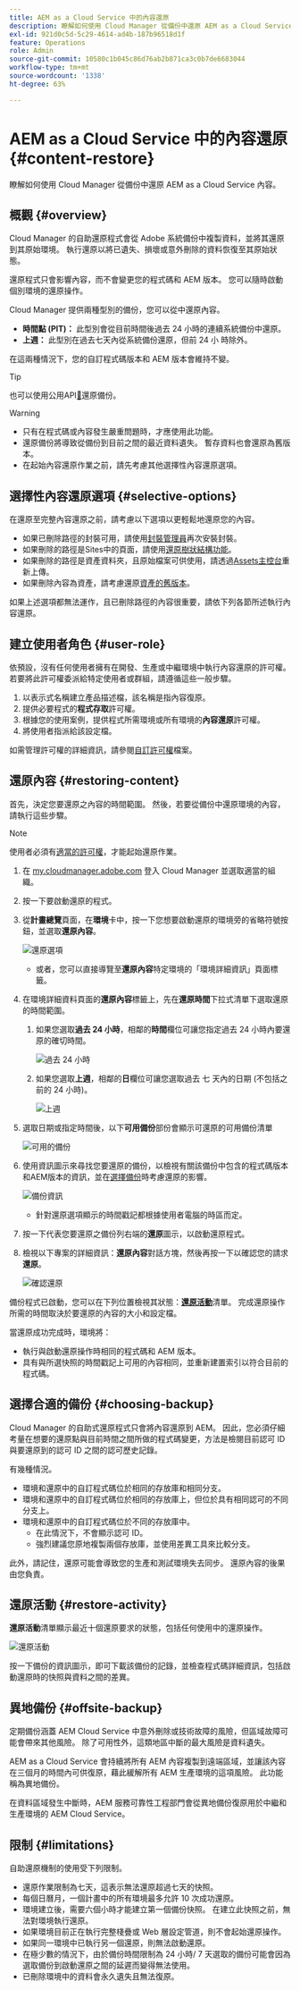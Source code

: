 ```yaml
---
title: AEM as a Cloud Service 中的內容還原
description: 瞭解如何使用 Cloud Manager 從備份中還原 AEM as a Cloud Service 內容。
exl-id: 921d0c5d-5c29-4614-ad4b-187b96518d1f
feature: Operations
role: Admin
source-git-commit: 10580c1b045c86d76ab2b871ca3c0b7de6683044
workflow-type: tm+mt
source-wordcount: '1338'
ht-degree: 63%

---
```



# AEM as a Cloud Service 中的內容還原 {#content-restore}

瞭解如何使用 Cloud Manager 從備份中還原 AEM as a Cloud Service 內容。

## 概觀 {#overview}

Cloud Manager 的自助還原程式會從 Adobe 系統備份中複製資料，並將其還原到其原始環境。 執行還原以將已遺失、損壞或意外刪除的資料恢復至其原始狀態。

還原程式只會影響內容，而不會變更您的程式碼和 AEM 版本。 您可以隨時啟動個別環境的還原操作。

Cloud Manager 提供兩種型別的備份，您可以從中還原內容。

* **時間點 (PIT)：** 此型別會從目前時間後過去 24 小時的連續系統備份中還原。
* **上週：** 此型別在過去七天內從系統備份還原，但前 24 小 時除外。

在這兩種情況下，您的自訂程式碼版本和 AEM 版本會維持不變。

>[!TIP]
>
>也可以使用公用API[&#128279;](https://developer.adobe.com/experience-cloud/cloud-manager/reference/api/)還原備份。

>[!WARNING]
>
>* 只有在程式碼或內容發生嚴重問題時，才應使用此功能。
>* 還原備份將導致從備份到目前之間的最近資料遺失。 暫存資料也會還原為舊版本。
>* 在起始內容還原作業之前，請先考慮其他選擇性內容還原選項。

## 選擇性內容還原選項 {#selective-options}

在還原至完整內容還原之前，請考慮以下選項以更輕鬆地還原您的內容。

* 如果已刪除路徑的封裝可用，請使用[封裝管理員](/help/implementing/developing/tools/package-manager.md)再次安裝封裝。
* 如果刪除的路徑是Sites中的頁面，請使用[還原樹狀結構功能](/help/sites-cloud/authoring/sites-console/page-versions.md)。
* 如果刪除的路徑是資產資料夾，且原始檔案可供使用，請透過[Assets主控台](/help/assets/add-assets.md)重新上傳。
* 如果刪除內容為資產，請考慮還原[資產的舊版本](/help/assets/manage-digital-assets.md)。

如果上述選項都無法運作，且已刪除路徑的內容很重要，請依下列各節所述執行內容還原。

## 建立使用者角色 {#user-role}

依預設，沒有任何使用者擁有在開發、生產或中繼環境中執行內容還原的許可權。 若要將此許可權委派給特定使用者或群組，請遵循這些一般步驟。

1. 以表示式名稱建立產品描述檔，該名稱是指內容復原。
1. 提供必要程式的&#x200B;**程式存取**&#x200B;許可權。
1. 根據您的使用案例，提供程式所需環境或所有環境的&#x200B;**內容還原**&#x200B;許可權。
1. 將使用者指派給該設定檔。

如需管理許可權的詳細資訊，請參閱[自訂許可權](/help/implementing/cloud-manager/custom-permissions.md)檔案。

## 還原內容 {#restoring-content}

首先，決定您要還原之內容的時間範圍。 然後，若要從備份中還原環境的內容，請執行這些步驟。

>[!NOTE]
>
>使用者必須有[適當的許可權](#user-role)，才能起始還原作業。

1. 在 [my.cloudmanager.adobe.com](https://my.cloudmanager.adobe.com/) 登入 Cloud Manager 並選取適當的組織。

1. 按一下要啟動還原的程式。

1. 從&#x200B;**計畫總覽**&#x200B;頁面，在&#x200B;**環境**&#x200B;卡中，按一下您想要啟動還原的環境旁的省略符號按鈕，並選取&#x200B;**還原內容**。

   ![還原選項](assets/backup-option.png)

   * 或者，您可以直接導覽至&#x200B;**還原內容**&#x200B;特定環境的「環境詳細資訊」頁面標籤。

1. 在環境詳細資料頁面的&#x200B;**還原內容**&#x200B;標籤上，先在&#x200B;**還原時間**&#x200B;下拉式清單下選取還原的時間範圍。

   1. 如果您選取&#x200B;**過去 24 小時**，相鄰的&#x200B;**時間**&#x200B;欄位可讓您指定過去 24 小時內要還原的確切時間。

      ![過去 24 小時](assets/backup-time.png)

   1. 如果您選取&#x200B;**上週**，相鄰的&#x200B;**日**&#x200B;欄位可讓您選取過去 七 天內的日期 (不包括之前的 24 小時)。

      ![上週](assets/backup-date.png)

1. 選取日期或指定時間後，以下&#x200B;**可用備份**&#x200B;部份會顯示可還原的可用備份清單

   ![可用的備份](assets/backup-available.png)

1. 使用資訊圖示來尋找您要還原的備份，以檢視有關該備份中包含的程式碼版本和AEM版本的資訊，並在[選擇備份](#choosing-the-right-backup)時考慮還原的影響。

   ![備份資訊](assets/backup-info.png)

   * 針對還原選項顯示的時間戳記都根據使用者電腦的時區而定。

1. 按一下代表您要還原之備份列右端的&#x200B;**還原**&#x200B;圖示，以啟動還原程式。

1. 檢視以下專案的詳細資訊：**還原內容**&#x200B;對話方塊，然後再按一下以確認您的請求&#x200B;**還原**。

   ![確認還原](assets/backup-restore.png)

備份程式已啟動，您可以在下列位置檢視其狀態：**[還原活動](#restore-activity)**&#x200B;清單。 完成還原操作所需的時間取決於要還原的內容的大小和設定檔。

當還原成功完成時，環境將：

* 執行與啟動還原操作時相同的程式碼和 AEM 版本。
* 具有與所選快照的時間戳記上可用的內容相同，並重新建置索引以符合目前的程式碼。

## 選擇合適的備份 {#choosing-backup}

Cloud Manager 的自助式還原程式只會將內容還原到 AEM。 因此，您必須仔細考量在想要的還原點與目前時間之間所做的程式碼變更，方法是檢閱目前認可 ID 與要還原到的認可 ID 之間的認可歷史記錄。

有幾種情況。

* 環境和還原中的自訂程式碼位於相同的存放庫和相同分支。
* 環境和還原中的自訂程式碼位於相同的存放庫上，但位於具有相同認可的不同分支上。
* 環境和還原中的自訂程式碼位於不同的存放庫中。
   * 在此情況下，不會顯示認可 ID。
   * 強烈建議您原地複製兩個存放庫，並使用差異工具來比較分支。

此外，請記住，還原可能會導致您的生產和測試環境失去同步。 還原內容的後果由您負責。

## 還原活動 {#restore-activity}

**還原活動**&#x200B;清單顯示最近十個還原要求的狀態，包括任何使用中的還原操作。

![還原活動](assets/backup-activity.png)

按一下備份的資訊圖示，即可下載該備份的記錄，並檢查程式碼詳細資訊，包括啟動還原時的快照與資料之間的差異。

## 異地備份 {#offsite-backup}

定期備份涵蓋 AEM Cloud Service 中意外刪除或技術故障的風險，但區域故障可能會帶來其他風險。 除了可用性外，這類地區中斷的最大風險是資料遺失。

AEM as a Cloud Service 會持續將所有 AEM 內容複製到遠端區域，並讓該內容在三個月的時間內可供復原，藉此緩解所有 AEM 生產環境的這項風險。 此功能稱為異地備份。

在資料區域發生中斷時，AEM 服務可靠性工程部門會從異地備份復原用於中繼和生產環境的 AEM Cloud Service。

## 限制 {#limitations}

自助還原機制的使用受下列限制。

* 還原作業限制為七天，這表示無法還原超過七天的快照。
* 每個日曆月，一個計畫中的所有環境最多允許 10 次成功還原。
* 環境建立後，需要六個小時才能建立第一個備份快照。 在建立此快照之前，無法對環境執行還原。
* 如果環境目前正在執行完整棧疊或 Web 層設定管道，則不會起始還原操作。
* 如果同一環境中已執行另一個還原，則無法啟動還原。
* 在極少數的情況下，由於備份時間限制為 24 小時/ 7 天選取的備份可能會因為選取備份到啟動還原之間的延遲而變得無法使用。
* 已刪除環境中的資料會永久遺失且無法復原。
